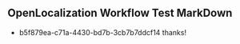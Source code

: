 ## OpenLocalization Workflow Test MarkDown
* b5f879ea-c71a-4430-bd7b-3cb7b7ddcf14 
thanks!<!--HONumber=Mar16_HO1-->
